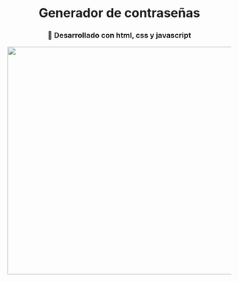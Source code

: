 <div id="header" align="center">
    <h1 align="center">Generador de contraseñas</h1>
</div>

<div align="center">
    <h3> 🔨 Desarrollado con html, css y javascript</h3>
<div>

<div align="center">
   <img src="img/contraseña.jpg" width="758" height="513">
</div>